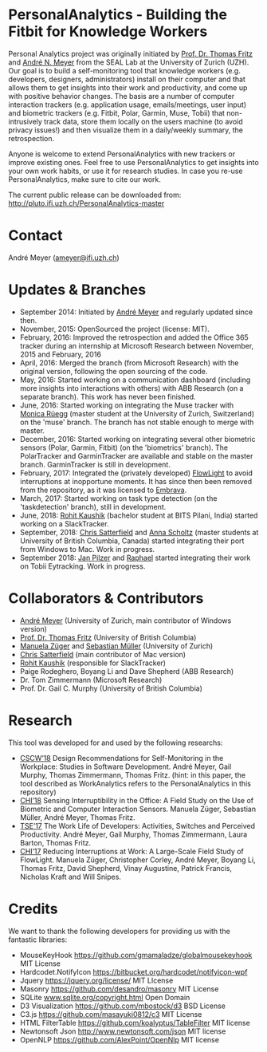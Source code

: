# PersonalAnalytics - Building the Fitbit for Knowledge Workers
Personal Analytics project was originally initiated by [Prof. Dr. Thomas Fritz](http://www.ifi.uzh.ch/en/seal/people/fritz.html) and [André N. Meyer](https://www.andre-meyer.ch) from the SEAL Lab at the University of Zurich (UZH). Our goal is to build a self-monitoring tool that knowledge workers (e.g. developers, designers, administrators) install on their computer and that allows them to get insights into their work and productivity, and come up with positive behavior changes. The basis are a number of computer interaction trackers (e.g. application usage, emails/meetings, user input) and biometric trackers (e.g. Fitbit, Polar, Garmin, Muse, Tobii) that non-intrusively track data, store them locally on the users machine (to avoid privacy issues!) and then visualize them in a daily/weekly summary, the retrospection. 

Anyone is welcome to extend PersonalAnalytics with new trackers or improve existing ones. Feel free to use PersonalAnalytics to get insights into your own work habits, or use it for research studies. In case you re-use PersonalAnalytics, make sure to cite our work.

The current public release can be downloaded from: http://pluto.ifi.uzh.ch/PersonalAnalytics-master

# Contact
André Meyer (ameyer@ifi.uzh.ch)

# Updates & Branches
- September 2014: Initiated by [André Meyer](https://www.andre-meyer.ch) and regularly updated since then.
- November, 2015: OpenSourced the project (license: MIT).
- February, 2016: Improved the retrospection and added the Office 365 tracker during an internship at Microsoft Research between November, 2015 and February, 2016
- April, 2016: Merged the branch (from Microsoft Research) with the original version, following the open sourcing of the code.
- May, 2016: Started working on a communication dashboard (including more insights into interactions with others) with ABB Research (on a separate branch). This work has never been finished.
- June, 2016: Started working on integrating the Muse tracker with [Monica Rüegg](https://github.com/montrin) (master student at the University of Zurich, Switzerland) on the 'muse' branch. The branch has not stable enough to merge with master.
- December, 2016: Started working on integrating several other biometric sensors (Polar, Garmin, Fitbit) (on the 'biometrics' branch). The PolarTracker and GarminTracker are available and stable on the master branch. GarminTracker is still in development.
- February, 2017: Integrated the (privately developed) [FlowLight](https://www.andre-meyer.ch/flowlight) to avoid interruptions at inopportune moments. It has since then been removed from the repository, as it was licensed to [Embrava](https://embrava.com/pages/flow).
- March, 2017: Started working on task type detection (on the 'taskdetection' branch), still in development.
- June, 2018: [Rohit Kaushik](https://github.com/kaushik-rohit) (bachelor student at BITS Pilani, India) started working on a SlackTracker.
- September, 2018: [Chris Satterfield](https://github.com/csatterfield) and [Anna Scholtz](https://github.com/scholtzan) (master students at University of British Columbia, Canada) started integrating their port from Windows to Mac. Work in progress.
- September 2018: [Jan Pilzer](https://github.com/hirse) and [Raphael](https://github.com/raphaelro) started integrating their work on Tobii Eytracking. Work in progress.


# Collaborators & Contributors
- [André Meyer](https://www.andre-meyer.ch) (University of Zurich, main contributor of Windows version)
- [Prof. Dr. Thomas Fritz](http://www.ifi.uzh.ch/en/seal/people/fritz.html) (University of British Columbia)
- [Manuela Züger](http://www.ifi.uzh.ch/en/seal/people/zueger.html) and [Sebastian Müller](http://www.ifi.uzh.ch/en/seal/people/mueller.html) (University of Zurich)
- [Chris Satterfield](https://github.com/csatterfield) (main contributor of Mac version)
- [Rohit Kaushik](https://github.com/kaushik-rohit) (responsible for SlackTracker)
- Paige Rodeghero, Boyang Li and Dave Shepherd (ABB Research)
- Dr. Tom Zimmermann (Microsoft Research)
- Prof. Dr. Gail C. Murphy (University of British Columbia)

# Research
This tool was developed for and used by the following researchs:
- [CSCW’18](https://www.andre-meyer.ch/CSCW18) Design Recommendations for Self-Monitoring in the Workplace: Studies in Software Development. André Meyer, Gail Murphy, Thomas Zimmermann, Thomas Fritz. (hint: in this paper, the tool described as WorkAnalytics refers to the PersonalAnalytics in this repository)
- [CHI’18](http://www.zora.uzh.ch/id/eprint/151128/1/pn4597-zugerA.pdf) Sensing Interruptibility in the Office: A Field Study on the Use of Biometric and Computer Interaction Sensors. Manuela Züger, Sebastian Müller, André Meyer, Thomas Fritz. 
- [TSE’17](https://www.andre-meyer.ch/TSE17) The Work Life of Developers: Activities, Switches and Perceived Productivity. André Meyer, Gail Murphy, Thomas Zimmermann, Laura Barton, Thomas Fritz. 
- [CHI’17](https://www.andre-meyer.ch/CHI17) Reducing Interruptions at Work: A Large-Scale Field Study of FlowLight. Manuela Züger, Christopher Corley, André Meyer, Boyang Li, Thomas Fritz, David Shepherd, Vinay Augustine, Patrick Francis, Nicholas Kraft and Will Snipes.

# Credits
We want to thank the following developers for providing us with the fantastic libraries:
- MouseKeyHook https://github.com/gmamaladze/globalmousekeyhook MIT License
- Hardcodet.NotifyIcon https://bitbucket.org/hardcodet/notifyicon-wpf 
- Jquery https://jquery.org/license/ MIT LIcense
- Masonry https://github.com/desandro/masonry MIT License
- SQLite www.sqlite.org/copyright.html Open Domain 
- D3 Visualization https://github.com/mbostock/d3 BSD License
- C3.js https://github.com/masayuki0812/c3 MIT License 
- HTML FilterTable https://github.com/koalyptus/TableFilter MIT license
- Newtonsoft Json http://www.newtonsoft.com/json MIT license
- OpenNLP https://github.com/AlexPoint/OpenNlp MIT license 
